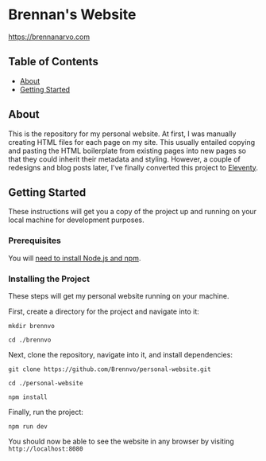 # Brennan's Website

https://brennanarvo.com

## Table of Contents

- [About](#about)
- [Getting Started](#getting_started)

## About <a name = "about"></a>

This is the repository for my personal website. At first, I was manually creating HTML files for each page on my site. This usually entailed copying and pasting the HTML boilerplate from existing pages into new pages so that they could inherit their metadata and styling. However, a couple of redesigns and blog posts later, I've finally converted this project to [Eleventy](https://www.11ty.dev/).

## Getting Started <a name = "getting_started"></a>

These instructions will get you a copy of the project up and running on your local machine for development purposes.

### Prerequisites

You will [need to install Node.js and npm](https://docs.npmjs.com/downloading-and-installing-node-js-and-npm).

### Installing the Project

These steps will get my personal website running on your machine.

First, create a directory for the project and navigate into it:

```console
mkdir brennvo

cd ./brennvo
```

Next, clone the repository, navigate into it, and install dependencies:

```console
git clone https://github.com/Brennvo/personal-website.git

cd ./personal-website

npm install
```

Finally, run the project:

```console
npm run dev
```

You should now be able to see the website in any browser by visiting `http://localhost:8080`
